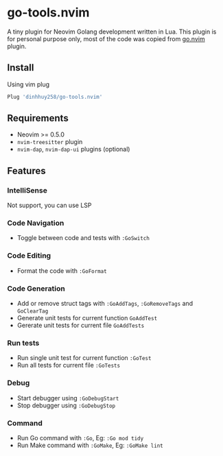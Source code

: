 # go-tools.nvim

A tiny plugin for Neovim Golang development written in Lua. This plugin is for personal purpose only, most of the code was copied from [go.nvim](https://github.com/ray-x/go.nvim) plugin.

## Install

Using vim plug

```sh
Plug 'dinhhuy258/go-tools.nvim'
```

## Requirements

- Neovim >= 0.5.0
- `nvim-treesitter` plugin
- `nvim-dap`, `nvim-dap-ui` plugins (optional)

## Features

### IntelliSense

Not support, you can use LSP

### Code Navigation

- Toggle between code and tests with `:GoSwitch`

### Code Editing

- Format the code with `:GoFormat`

### Code Generation

- Add or remove struct tags with `:GoAddTags`, `:GoRemoveTags` and `GoClearTag`
- Generate unit tests for  current function `GoAddTest`
- Gererate unit tests for current file `GoAddTests`

### Run tests

- Run single unit test for current function `:GoTest`
- Run all tests for current file `:GoTests`

### Debug

- Start debugger using `:GoDebugStart`
- Stop debugger using `:GoDebugStop`

### Command

- Run Go command with `:Go`, Eg: `:Go mod tidy`
- Run Make command with `:GoMake`, Eg: `:GoMake lint`
